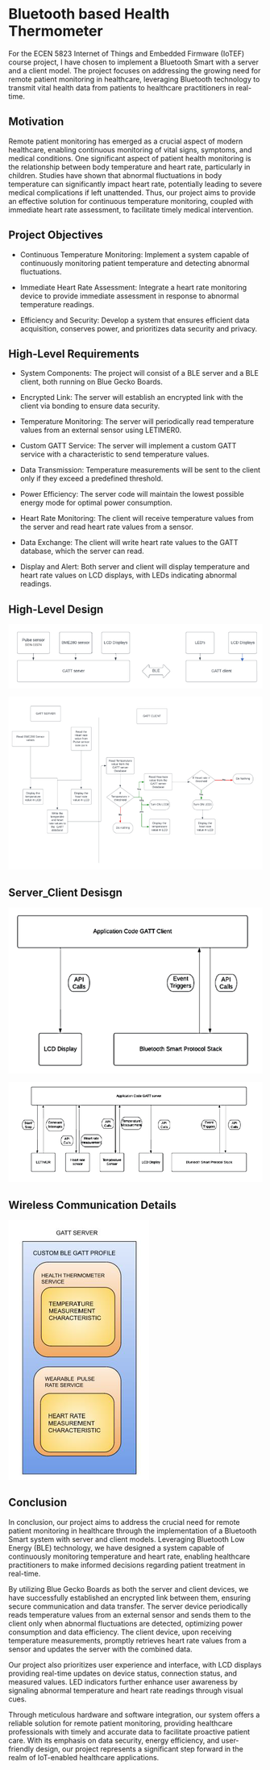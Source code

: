 # Bluetooth based Health Thermometer
For the ECEN 5823 Internet of Things and Embedded Firmware (IoTEF) course project, I have chosen to implement a Bluetooth Smart with a server and a client model. The project focuses on addressing the growing need for remote patient monitoring in healthcare, leveraging Bluetooth technology to transmit vital health data from patients to healthcare practitioners in real-time.

## Motivation
Remote patient monitoring has emerged as a crucial aspect of modern healthcare, enabling continuous monitoring of vital signs, symptoms, and medical conditions. One significant aspect of patient health monitoring is the relationship between body temperature and heart rate, particularly in children. Studies have shown that abnormal fluctuations in body temperature can significantly impact heart rate, potentially leading to severe medical complications if left unattended. Thus, our project aims to provide an effective solution for continuous temperature monitoring, coupled with immediate heart rate assessment, to facilitate timely medical intervention.

## Project Objectives
- Continuous Temperature Monitoring: Implement a system capable of continuously monitoring patient temperature and detecting abnormal fluctuations.

- Immediate Heart Rate Assessment: Integrate a heart rate monitoring device to provide immediate assessment in response to abnormal temperature readings.

- Efficiency and Security: Develop a system that ensures efficient data acquisition, conserves power, and prioritizes data security and privacy.

## High-Level Requirements

- System Components: The project will consist of a BLE server and a BLE client, both running on Blue Gecko Boards.

- Encrypted Link: The server will establish an encrypted link with the client via bonding to ensure data security.

- Temperature Monitoring: The server will periodically read temperature values from an external sensor using LETIMER0.

- Custom GATT Service: The server will implement a custom GATT service with a characteristic to send temperature values.

- Data Transmission: Temperature measurements will be sent to the client only if they exceed a predefined threshold.

- Power Efficiency: The server code will maintain the lowest possible energy mode for optimal power consumption.

- Heart Rate Monitoring: The client will receive temperature values from the server and read heart rate values from a sensor.

- Data Exchange: The client will write heart rate values to the GATT database, which the server can read.

- Display and Alert: Both server and client will display temperature and heart rate values on LCD displays, with LEDs indicating abnormal readings.

## High-Level Design

![Hardware block diagram](https://github.com/Shri2401/Bluetooth-Low-Energy-based-Health-Thermometer/blob/main/questions/screenshots/Hardware_Block_Diagram.png)

![Software block diagram](https://github.com/Shri2401/Bluetooth-Low-Energy-based-Health-Thermometer/blob/main/questions/screenshots/Software_Block_Diagram.png)

## Server_Client Desisgn
![GATT_Server block diagram](https://github.com/Shri2401/Bluetooth-Low-Energy-based-Health-Thermometer/blob/main/questions/screenshots/GATT_Client_Block_Diagram.png)

![GATT_Client_block diagram](https://github.com/Shri2401/Bluetooth-Low-Energy-based-Health-Thermometer/blob/main/questions/screenshots/GATT_Server_Block_Diagram.png)

## Wireless Communication Details

![Wireless_block diagram](https://github.com/Shri2401/Bluetooth-Low-Energy-based-Health-Thermometer/blob/main/questions/screenshots/Wireless_Block_Diagram.png)

## Conclusion
In conclusion, our project aims to address the crucial need for remote patient monitoring in healthcare through the implementation of a Bluetooth Smart system with server and client models. Leveraging Bluetooth Low Energy (BLE) technology, we have designed a system capable of continuously monitoring temperature and heart rate, enabling healthcare practitioners to make informed decisions regarding patient treatment in real-time.

By utilizing Blue Gecko Boards as both the server and client devices, we have successfully established an encrypted link between them, ensuring secure communication and data transfer. The server device periodically reads temperature values from an external sensor and sends them to the client only when abnormal fluctuations are detected, optimizing power consumption and data efficiency. The client device, upon receiving temperature measurements, promptly retrieves heart rate values from a sensor and updates the server with the combined data.

Our project also prioritizes user experience and interface, with LCD displays providing real-time updates on device status, connection status, and measured values. LED indicators further enhance user awareness by signaling abnormal temperature and heart rate readings through visual cues.

Through meticulous hardware and software integration, our system offers a reliable solution for remote patient monitoring, providing healthcare professionals with timely and accurate data to facilitate proactive patient care. With its emphasis on data security, energy efficiency, and user-friendly design, our project represents a significant step forward in the realm of IoT-enabled healthcare applications.







